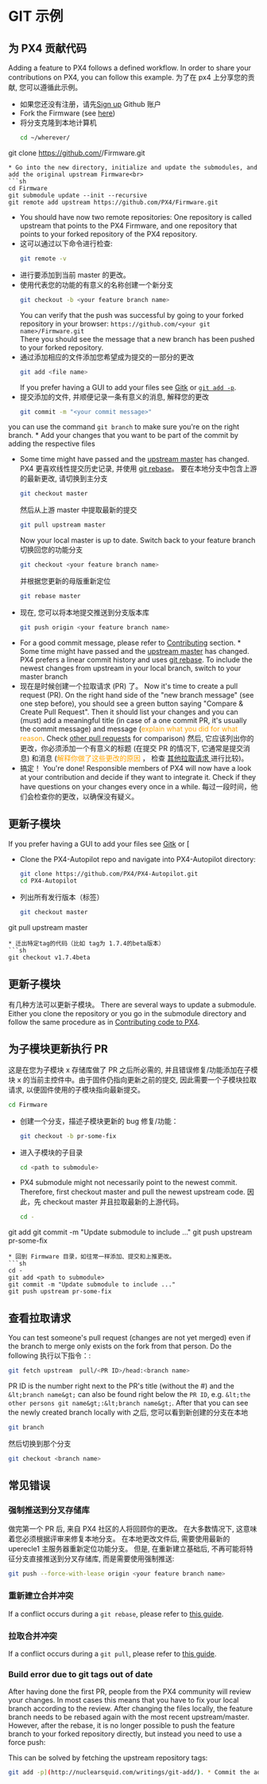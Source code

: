 # GIT 示例

<a id="contributing_code"></a>

## 为 PX4 贡献代码

Adding a feature to PX4 follows a defined workflow. In order to share your contributions on PX4, you can follow this example. 为了在 px4 上分享您的贡献, 您可以遵循此示例。

* 如果您还没有注册，请先[Sign up](https://github.com/join) Github 账户
* Fork the Firmware (see [here](https://help.github.com/articles/fork-a-repo/#fork-an-example-repository))
* 将分支克隆到本地计算机<br>
  ```sh
  cd ~/wherever/
git clone https://github.com/<your git name>/Firmware.git
  ```
* Go into the new directory, initialize and update the submodules, and add the original upstream Firmware<br>
  ```sh
  cd Firmware
git submodule update --init --recursive
git remote add upstream https://github.com/PX4/Firmware.git
  ```
* You should have now two remote repositories: One repository is called upstream that points to the PX4 Firmware, and one repository that points to your forked repository of the PX4 repository.
* 这可以通过以下命令进行检查:
  ```sh
  git remote -v
  ```
* 进行要添加到当前 master 的更改。
* 使用代表您的功能的有意义的名称创建一个新分支<br>
  ```sh
  git checkout -b <your feature branch name>
  ```
  You can verify that the push was successful by going to your forked repository in your browser: `https://github.com/<your git name>/Firmware.git`  
There you should see the message that a new branch has been pushed to your forked repository.
* 通过添加相应的文件添加您希望成为提交的一部分的更改<br>
  ```sh
  git add <file name>
  ```
  If you prefer having a GUI to add your files see [Gitk](https://git-scm.com/book/en/v2/Git-in-Other-Environments-Graphical-Interfaces) or [`git add -p`](http://nuclearsquid.com/writings/git-add/).
* 提交添加的文件, 并顺便记录一条有意义的消息, 解释您的更改<br>
  ```sh
  git commit -m "<your commit message>"
  ```
you can use the command `git branch` to make sure you're on the right branch. * Add your changes that you want to be part of the commit by adding the respective files
* Some time might have passed and the [upstream master](https://github.com/PX4/PX4-Autopilot.git) has changed. PX4 更喜欢线性提交历史记录, 并使用 [git rebase](https://git-scm.com/book/de/v1/Git-Branching-Rebasing)。 要在本地分支中包含上游的最新更改, 请切换到主分支<br>
  ```sh
  git checkout master
  ```
  然后从上游 master 中提取最新的提交<br>
  ```sh
  git pull upstream master
  ```
  Now your local master is up to date. Switch back to your feature branch 切换回您的功能分支<br>
  ```sh
  git checkout <your feature branch name>
  ```
  并根据您更新的母版重新定位<br>
  ```sh
  git rebase master
  ```
* 现在, 您可以将本地提交推送到分支版本库<br>
  ```sh
  git push origin <your feature branch name>
  ```
* For a good commit message, please refer to [Contributing](../contribute/README.md) section. * Some time might have passed and the [upstream master](https://github.com/PX4/Firmware.git) has changed. PX4 prefers a linear commit history and uses [git rebase](https://git-scm.com/book/de/v1/Git-Branching-Rebasing). To include the newest changes from upstream in your local branch, switch to your master branch
* 现在是时候创建一个拉取请求 (PR) 了。 Now it's time to create a pull request (PR). On the right hand side of the "new branch message" (see one step before), you should see a green button saying "Compare & Create Pull Request". Then it should list your changes and you can (must) add a meaningful title (in case of a one commit PR, it's usually the commit message) and message (<span style="color:orange">explain what you did for what reason</span>. Check [other pull requests](https://github.com/PX4/Firmware/pulls) for comparison) 然后, 它应该列出你的更改，你必须添加一个有意义的标题 (在提交 PR 的情况下, 它通常是提交消息) 和消息 (<span style="color:orange">解释你做了这些更改的原因 </span>， 检查 [其他拉取请求 ](https://github.com/PX4/PX4-Autopilot/pulls) 进行比较)。
* 搞定！ You're done! Responsible members of PX4 will now have a look at your contribution and decide if they want to integrate it. Check if they have questions on your changes every once in a while. 每过一段时间，他们会检查你的更改，以确保没有疑义。

## 更新子模块

If you prefer having a GUI to add your files see [Gitk](https://git-scm.com/book/en/v2/Git-in-Other-Environments-Graphical-Interfaces) or [
* Clone the PX4-Autopilot repo and navigate into PX4-Autopilot directory:
  ```sh
  git clone https://github.com/PX4/PX4-Autopilot.git
  cd PX4-Autopilot
  ```
* 列出所有发行版本（标签）
  ```sh
  git checkout master
git pull upstream master
  ```
* 迁出特定tag的代码（比如 tag为 1.7.4的beta版本）
  ```sh
  git checkout v1.7.4beta
  ```


## 更新子模块

有几种方法可以更新子模块。 There are several ways to update a submodule. Either you clone the repository or you go in the submodule directory and follow the same procedure as in [Contributing code to PX4](#Contributing-code-to-PX4).

## 为子模块更新执行 PR
这是在您为子模块 x 存储库做了 PR 之后所必需的, 并且错误修复/功能添加在子模块 x 的当前主控件中。由于固件仍指向更新之前的提交, 因此需要一个子模块拉取请求, 以便固件使用的子模块指向最新提交。
```sh
cd Firmware
```
* 创建一个分支，描述子模块更新的 bug 修复/功能：
  ```sh
  git checkout -b pr-some-fix
  ```
* 进入子模块的子目录
  ```sh
  cd <path to submodule>
  ```
* PX4 submodule might not necessarily point to the newest commit. Therefore, first checkout master and pull the newest upstream code. 因此，先 checkout master 并且拉取最新的上游代码。
  ```sh
  cd -
git add <path to submodule>
git commit -m "Update submodule to include ..."
git push upstream pr-some-fix
  ```
* 回到 Firmware 目录，如往常一样添加、提交和上推更改。
  ```sh
  cd -
  git add <path to submodule>
  git commit -m "Update submodule to include ..."
  git push upstream pr-some-fix
  ```

## 查看拉取请求

You can test someone's pull request (changes are not yet merged) even if the branch to merge only exists on the fork from that person. Do the following 执行以下指令：:
```sh
git fetch upstream  pull/<PR ID>/head:<branch name>
```
PR ID is the number right next to the PR's title (without the #) and the ```&lt;branch name&gt;``` can also be found right below the ```PR ID```, e.g. ```&lt;the other persons git name&gt;:&lt;branch name&gt;```. After that you can see the newly created branch locally with 之后, 您可以看到新创建的分支在本地
```sh
git branch
```
然后切换到那个分支
```sh
git checkout <branch name>
```

## 常见错误

### 强制推送到分叉存储库

做完第一个 PR 后, 来自 PX4 社区的人将回顾你的更改。 在大多数情况下, 这意味着您必须根据评审来修复本地分支。 在本地更改文件后, 需要使用最新的 uperecle1 主服务器重新定位功能分支。 但是, 在重新建立基础后, 不再可能将特征分支直接推送到分叉存储库, 而是需要使用强制推送:
```sh
git push --force-with-lease origin <your feature branch name>
```

### 重新建立合并冲突

If a conflict occurs during a `git rebase`, please refer to [this guide](https://help.github.com/articles/resolving-merge-conflicts-after-a-git-rebase/).

### 拉取合并冲突

If a conflict occurs during a `git pull`, please refer to [this guide](https://help.github.com/articles/resolving-a-merge-conflict-using-the-command-line/#competing-line-change-merge-conflicts).

### Build error due to git tags out of date

After having done the first PR, people from the PX4 community will review your changes. In most cases this means that you have to fix your local branch according to the review. After changing the files locally, the feature branch needs to be rebased again with the most recent upstream/master. However, after the rebase, it is no longer possible to push the feature branch to your forked repository directly, but instead you need to use a force push:

This can be solved by fetching the upstream repository tags:
```sh
git add -p](http://nuclearsquid.com/writings/git-add/). * Commit the added files with a meaningful message explaining your changes
```

